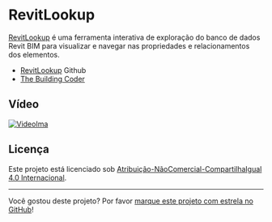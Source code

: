 # RevitLookup

[RevitLookup] é uma ferramenta interativa de exploração do banco de dados Revit BIM para visualizar e navegar nas propriedades e relacionamentos dos elementos.

* [RevitLookup] Github
* [The Building Coder]

## Vídeo

[![VideoIma]][Video]

## Licença

<p>Este projeto está licenciado sob <a rel="license" href="https://creativecommons.org/licenses/by-nc-sa/4.0/deed.pt">Atribuição-NãoComercial-CompartilhaIgual 4.0 Internacional</a>.</p>

---

Você gostou deste projeto? Por favor [marque este projeto com estrela no GitHub](https://github.com/ricaun/RevitAPI/stargazers)!

[Video]: https://youtu.be/hHLb8ggWzF4
[VideoIma]: https://img.youtube.com/vi/hHLb8ggWzF4/hqdefault.jpg

[RevitLookup]: https://github.com/jeremytammik/RevitLookup
[The Building Coder]: https://thebuildingcoder.typepad.com/

